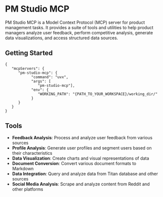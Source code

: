 # PM Studio MCP

PM Studio MCP is a Model Context Protocol (MCP) server for product management tasks. It provides a suite of tools and utilities to help product managers analyze user feedback, perform competitive analysis, generate data visualizations, and access structured data sources.

## Getting Started

   ```
   {
      "mcpServers": {
         "pm-studio-mcp": {
               "command": "uvx",
               "args": [
                  "pm-studio-mcp"],
               "env": {
                  "WORKING_PATH": "{PATH_TO_YOUR_WORKSPACE}/working_dir/"
               }
         }
      }
   }
   ```

## Tools
- **Feedback Analysis**: Process and analyze user feedback from various sources
- **Profile Analysis**: Generate user profiles and segment users based on their characteristics
- **Data Visualization**: Create charts and visual representations of data
- **Document Conversion**: Convert various document formats to Markdown
- **Data Integration**: Query and analyze data from Titan database and other sources
- **Social Media Analysis**: Scrape and analyze content from Reddit and other platforms
